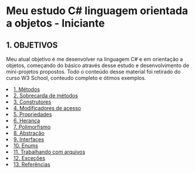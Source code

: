 # Meu estudo C# linguagem orientada a objetos - Iniciante 

## **1. OBJETIVOS**

Meu atual objetivo é me desenvolver na linguagem C# e em orientação a objetos, começando do básico através desse estudo e desenvolvimento de mini-projetos propostos. Todo o conteúdo desse material foi retirado do curso W3 School, conteudo completo e ótimos exemplos.

<li><a href="Docs\1. Metodos.md">1. Métodos</a></li>
<li><a href="Docs\2. Sobrecarga de Metodos.md">2. Sobrecarda de métodos</a></li>
<li><a href="Docs\3. Construtores.md">3. Construtores</a></li>
<li><a href="Docs\4. Modificadores de acesso.md">4. Modificadores de acesso</a></li>
<li><a href="Docs\5. Propriedades.md">5. Propriedades</a></li>
<li><a href="Docs\6. Herança.md">6. Herança</a></li>
<li><a href="Docs\7. Polimorfismo.md">7. Polimorfismo</a></li>
<li><a href="Docs\8. Abstração.md">8. Abstração</a></li>
<li><a href="Docs\9. Interfaces.md">9. Interfaces</a></li>
<li><a href="Docs\10. Enums.md">10. Enums</a></li>
<li><a href="Docs\11. Trabalhando com arquivos.md">11. Trabalhando com arquivos</a></li>
<li><a href="Docs\12. Exceções.md">12. Exceções</a></li>
<li><a href="Docs\13. Referências.md">13. Referências</a></li>

